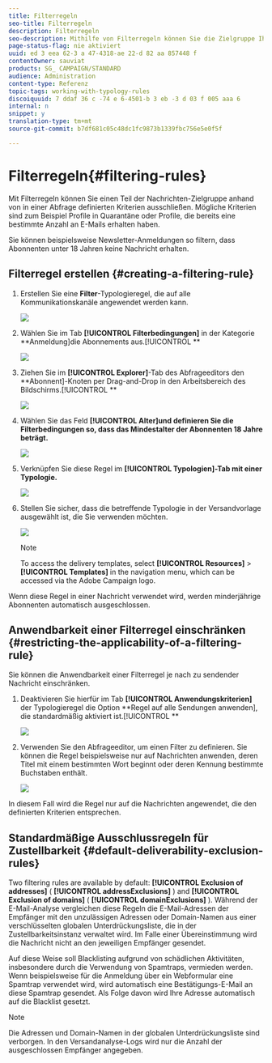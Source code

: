 ```yaml
---
title: Filterregeln
seo-title: Filterregeln
description: Filterregeln
seo-description: Mithilfe von Filterregeln können Sie die Zielgruppe Ihrer Nachrichten eingrenzen.
page-status-flag: nie aktiviert
uuid: ed 3 eea 62-3 a 47-4318-ae 22-d 82 aa 857448 f
contentOwner: sauviat
products: SG_ CAMPAIGN/STANDARD
audience: Administration
content-type: Referenz
topic-tags: working-with-typology-rules
discoiquuid: 7 ddaf 36 c -74 e 6-4501-b 3 eb -3 d 03 f 005 aaa 6
internal: n
snippet: y
translation-type: tm+mt
source-git-commit: b7df681c05c48dc1fc9873b1339fbc756e5e0f5f

---
```



# Filterregeln{#filtering-rules}

Mit Filterregeln können Sie einen Teil der Nachrichten-Zielgruppe anhand von in einer Abfrage definierten Kriterien ausschließen. Mögliche Kriterien sind zum Beispiel Profile in Quarantäne oder Profile, die bereits eine bestimmte Anzahl an E-Mails erhalten haben.

Sie können beispielsweise Newsletter-Anmeldungen so filtern, dass Abonnenten unter 18 Jahren keine Nachricht erhalten.

## Filterregel erstellen {#creating-a-filtering-rule}

1. Erstellen Sie eine **Filter**-Typologieregel, die auf alle Kommunikationskanäle angewendet werden kann.

   ![](assets/typology_create-rule.png)

1. Wählen Sie im Tab **[!UICONTROL Filterbedingungen]** in der Kategorie **Anmeldung]die Abonnements aus.[!UICONTROL **

   ![](assets/typology_create-rule-subscription.png)

1. Ziehen Sie im **[!UICONTROL Explorer]**-Tab des Abfrageeditors den **Abonnent]-Knoten per Drag-and-Drop in den Arbeitsbereich des Bildschirms.[!UICONTROL **

   ![](assets/typology_create-rule-subscriber.png)

1. Wählen Sie das Feld **[!UICONTROL Alter]und definieren Sie die Filterbedingungen so, dass das Mindestalter der Abonnenten 18 Jahre beträgt.**

   ![](assets/typology_create-rule-age.png)

1. Verknüpfen Sie diese Regel im **[!UICONTROL Typologien]-Tab mit einer Typologie.**

   ![](assets/typology_create-rule-typology.png)

1. Stellen Sie sicher, dass die betreffende Typologie in der Versandvorlage ausgewählt ist, die Sie verwenden möchten.

   ![](assets/typology_template.png)

   >[!NOTE]
   >
   >To access the delivery templates, select **[!UICONTROL Resources]** &gt; **[!UICONTROL Templates]** in the navigation menu, which can be accessed via the Adobe Campaign logo.

Wenn diese Regel in einer Nachricht verwendet wird, werden minderjährige Abonnenten automatisch ausgeschlossen.

## Anwendbarkeit einer Filterregel einschränken {#restricting-the-applicability-of-a-filtering-rule}

Sie können die Anwendbarkeit einer Filterregel je nach zu sendender Nachricht einschränken.

1. Deaktivieren Sie hierfür im Tab **[!UICONTROL Anwendungskriterien]** der Typologieregel die Option **Regel auf alle Sendungen anwenden], die standardmäßig aktiviert ist.[!UICONTROL **

   ![](assets/typology_limit.png)

1. Verwenden Sie den Abfrageeditor, um einen Filter zu definieren. Sie können die Regel beispielsweise nur auf Nachrichten anwenden, deren Titel mit einem bestimmten Wort beginnt oder deren Kennung bestimmte Buchstaben enthält.

   ![](assets/typology_limit-rule.png)

In diesem Fall wird die Regel nur auf die Nachrichten angewendet, die den definierten Kriterien entsprechen.

## Standardmäßige Ausschlussregeln für Zustellbarkeit {#default-deliverability-exclusion-rules}

Two filtering rules are available by default: **[!UICONTROL Exclusion of addresses]** ( **[!UICONTROL addressExclusions]** ) and **[!UICONTROL Exclusion of domains]** ( **[!UICONTROL domainExclusions]** ). Während der E-Mail-Analyse vergleichen diese Regeln die E-Mail-Adressen der Empfänger mit den unzulässigen Adressen oder Domain-Namen aus einer verschlüsselten globalen Unterdrückungsliste, die in der Zustellbarkeitsinstanz verwaltet wird. Im Falle einer Übereinstimmung wird die Nachricht nicht an den jeweiligen Empfänger gesendet.

Auf diese Weise soll Blacklisting aufgrund von schädlichen Aktivitäten, insbesondere durch die Verwendung von Spamtraps, vermieden werden. Wenn beispielsweise für die Anmeldung über ein Webformular eine Spamtrap verwendet wird, wird automatisch eine Bestätigungs-E-Mail an diese Spamtrap gesendet. Als Folge davon wird Ihre Adresse automatisch auf die Blacklist gesetzt.

>[!NOTE]
>
>Die Adressen und Domain-Namen in der globalen Unterdrückungsliste sind verborgen. In den Versandanalyse-Logs wird nur die Anzahl der ausgeschlossen Empfänger angegeben.

